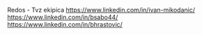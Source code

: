 Redos - Tvz ekipica
https://www.linkedin.com/in/ivan-mikodanic/
https://www.linkedin.com/in/bsabo44/
https://www.linkedin.com/in/bhrastovic/
